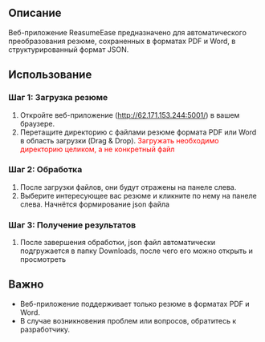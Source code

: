 ## Описание

Веб-приложение ReasumeEase предназначено для автоматического преобразования резюме, сохраненных в форматах PDF и Word, в структурированный формат JSON.


## Использование

### Шаг 1: Загрузка резюме

1. Откройте веб-приложение (http://62.171.153.244:5001/) в вашем браузере.
2. Перетащите директорию с файлами резюме формата PDF или Word в область загрузки (Drag & Drop). <span style="color:red;">Загружать необходимо директорию целиком, а не конкретный файл</span>

### Шаг 2: Обработка

1. После загрузки файлов, они будут отражены на панеле слева.
2. Выберите интересующее вас резюме и кликните по нему на панеле слева. Начнётся формирование json файла

### Шаг 3: Получение результатов

1. После завершения обработки, json файл автоматически подгружается в папку Downloads, после чего его можно открыть и просмотреть

## Важно

- Веб-приложение поддерживает только резюме в форматах PDF и Word.
- В случае возникновения проблем или вопросов, обратитесь к разработчику.
